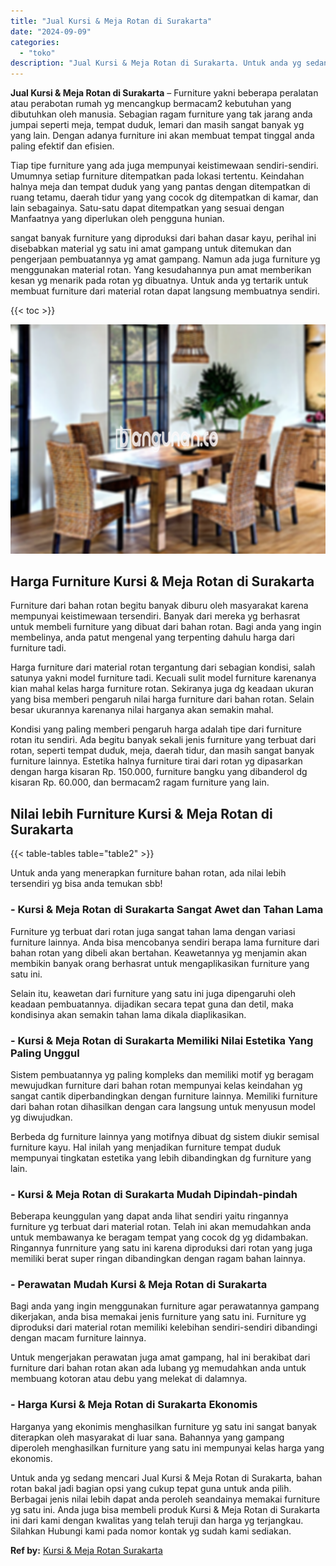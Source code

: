 ```yaml
---
title: "Jual Kursi & Meja Rotan di Surakarta"
date: "2024-09-09"
categories: 
  - "toko"
description: "Jual Kursi & Meja Rotan di Surakarta. Untuk anda yg sedang mencari Jual Kursi & Meja Rotan di Surakarta, bahan rotan bakal jadi bagian opsi yang cukup tepat..."
---
```


**Jual Kursi & Meja Rotan di Surakarta** – Furniture yakni beberapa peralatan atau perabotan rumah yg mencangkup bermacam2 kebutuhan yang dibutuhkan oleh manusia. Sebagian ragam furniture yang tak jarang anda jumpai seperti meja, tempat duduk, lemari dan masih sangat banyak yg yang lain. Dengan adanya furniture ini akan membuat tempat tinggal anda paling efektif dan efisien.

Tiap tipe furniture yang ada juga mempunyai keistimewaan sendiri-sendiri. Umumnya setiap furniture ditempatkan pada lokasi tertentu. Keindahan halnya meja dan tempat duduk yang yang pantas dengan ditempatkan di ruang tetamu, daerah tidur yang yang cocok dg ditempatkan di kamar, dan lain sebagainya. Satu-satu dapat ditempatkan yang sesuai dengan Manfaatnya yang diperlukan oleh pengguna hunian.

sangat banyak furniture yang diproduksi dari bahan dasar kayu, perihal ini disebabkan material yg satu ini amat gampang untuk ditemukan dan pengerjaan pembuatannya yg amat gampang. Namun ada juga furniture yg menggunakan material rotan. Yang kesudahannya pun amat memberikan kesan yg menarik pada rotan yg dibuatnya. Untuk anda yg tertarik untuk membuat furniture dari material rotan dapat langsung membuatnya sendiri.

{{< toc >}}

![Jual Kursi & Meja Rotan di Surakarta](/images/kursi-meja-rotan-murah21.png)

## Harga Furniture Kursi & Meja Rotan di Surakarta

Furniture dari bahan rotan begitu banyak diburu oleh masyarakat karena mempunyai keistimewaan tersendiri. Banyak dari mereka yg berhasrat untuk membeli furniture yang dibuat dari bahan rotan. Bagi anda yang ingin membelinya, anda patut mengenal yang terpenting dahulu harga dari furniture tadi.

Harga furniture dari material rotan tergantung dari sebagian kondisi, salah satunya yakni model furniture tadi. Kecuali sulit model furniture karenanya kian mahal kelas harga furniture rotan. Sekiranya juga dg keadaan ukuran yang bisa memberi pengaruh nilai harga furniture dari bahan rotan. Selain besar ukurannya karenanya nilai harganya akan semakin mahal.

Kondisi yang paling memberi pengaruh harga adalah tipe dari furniture rotan itu sendiri. Ada begitu banyak sekali jenis furniture yang terbuat dari rotan, seperti tempat duduk, meja, daerah tidur, dan masih sangat banyak furniture lainnya. Estetika halnya furniture tirai dari rotan yg dipasarkan dengan harga kisaran Rp. 150.000, furniture bangku yang dibanderol dg kisaran Rp. 60.000, dan bermacam2 ragam furniture yang lain.

## Nilai lebih Furniture Kursi & Meja Rotan di Surakarta

{{< table-tables table="table2" >}}

Untuk anda yang menerapkan furniture bahan rotan, ada nilai lebih tersendiri yg bisa anda temukan sbb!

### \- Kursi & Meja Rotan di Surakarta Sangat Awet dan Tahan Lama

Furniture yg terbuat dari rotan juga sangat tahan lama dengan variasi furniture lainnya. Anda bisa mencobanya sendiri berapa lama furniture dari bahan rotan yang dibeli akan bertahan. Keawetannya yg menjamin akan membikin banyak orang berhasrat untuk mengaplikasikan furniture yang satu ini.

Selain itu, keawetan dari furniture yang satu ini juga dipengaruhi oleh keadaan pembuatannya. dijadikan secara tepat guna dan detil, maka kondisinya akan semakin tahan lama dikala diaplikasikan.

### \- Kursi & Meja Rotan di Surakarta Memiliki Nilai Estetika Yang Paling Unggul

Sistem pembuatannya yg paling kompleks dan memiliki motif yg beragam mewujudkan furniture dari bahan rotan mempunyai kelas keindahan yg sangat cantik diperbandingkan dengan furniture lainnya. Memiliki furniture dari bahan rotan dihasilkan dengan cara langsung untuk menyusun model yg diwujudkan.

Berbeda dg furniture lainnya yang motifnya dibuat dg sistem diukir semisal furniture kayu. Hal inilah yang menjadikan furniture tempat duduk mempunyai tingkatan estetika yang lebih dibandingkan dg furniture yang lain.

### \- Kursi & Meja Rotan di Surakarta Mudah Dipindah-pindah

Beberapa keunggulan yang dapat anda lihat sendiri yaitu ringannya furniture yg terbuat dari material rotan. Telah ini akan memudahkan anda untuk membawanya ke beragam tempat yang cocok dg yg didambakan. Ringannya funrniture yang satu ini karena diproduksi dari rotan yang juga memiliki berat super ringan dibandingkan dengan ragam bahan lainnya.

### \- Perawatan Mudah Kursi & Meja Rotan di Surakarta

Bagi anda yang ingin menggunakan furniture agar perawatannya gampang dikerjakan, anda bisa memakai jenis furniture yang satu ini. Furniture yg diproduksi dari material rotan memiliki kelebihan sendiri-sendiri dibandingi dengan macam furniture lainnya.

Untuk mengerjakan perawatan juga amat gampang, hal ini berakibat dari furniture dari bahan rotan akan ada lubang yg memudahkan anda untuk membuang kotoran atau debu yang melekat di dalamnya.

### \- Harga Kursi & Meja Rotan di Surakarta Ekonomis

Harganya yang ekonimis menghasilkan furniture yg satu ini sangat banyak diterapkan oleh masyarakat di luar sana. Bahannya yang gampang diperoleh menghasilkan furniture yang satu ini mempunyai kelas harga yang ekonomis.

Untuk anda yg sedang mencari Jual Kursi & Meja Rotan di Surakarta, bahan rotan bakal jadi bagian opsi yang cukup tepat guna untuk anda pilih. Berbagai jenis nilai lebih dapat anda peroleh seandainya memakai furniture yg satu ini. Anda juga bisa membeli produk Kursi & Meja Rotan di Surakarta ini dari kami dengan kwalitas yang telah teruji dan harga yg terjangkau. Silahkan Hubungi kami pada nomor kontak yg sudah kami sediakan.

**Ref by:** [Kursi & Meja Rotan Surakarta](https://id.wikipedia.org/wiki/Kursi)
